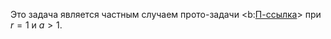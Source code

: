 Это задача является частным случаем прото-задачи <b:[П-ссылка](advanced/proto/sequence-lim/log-ratio)> при $r=1$ и $a>1$.